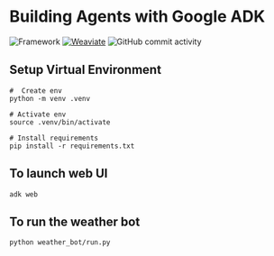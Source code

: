 # Building Agents with Google ADK

![Framework](https://img.shields.io/badge/Framework-Google%20ADK-blue)
[![Weaviate](https://img.shields.io/static/v1?label=powered%20by&message=Weaviate%20%E2%9D%A4&color=green&style=flat-square)](https://weaviate.io/)
![GitHub commit activity](https://img.shields.io/github/commit-activity/t/aashrith-madasu/Agents-Project-ADK)

## Setup Virtual Environment
```
#  Create env
python -m venv .venv

# Activate env
source .venv/bin/activate

# Install requirements
pip install -r requirements.txt
```

## To launch web UI
```
adk web
```

## To run the weather bot
```
python weather_bot/run.py
```
